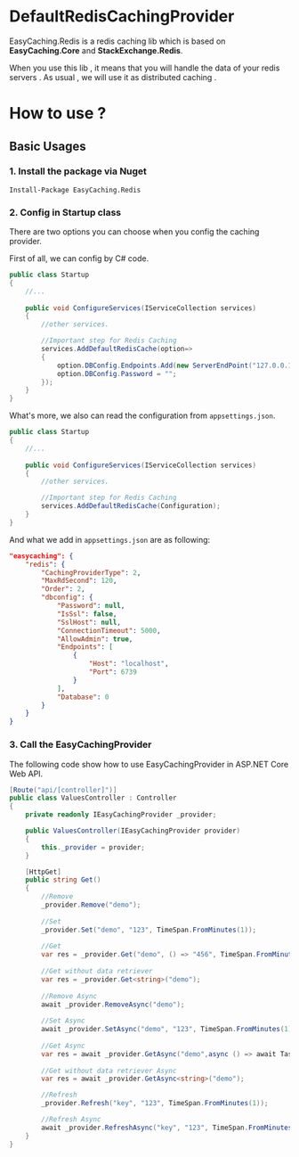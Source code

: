 # DefaultRedisCachingProvider

EasyCaching.Redis is a redis caching lib which is based on **EasyCaching.Core** and **StackExchange.Redis**.

When you use this lib , it means that you will handle the data of your redis servers . As usual , we will use it as distributed caching .

# How to use ?

## Basic Usages

### 1. Install the package via Nuget

```
Install-Package EasyCaching.Redis
```

### 2. Config in Startup class

There are two options you can choose when you config the caching provider.

First of all, we can config by C# code.

```csharp
public class Startup
{
    //...
    
    public void ConfigureServices(IServiceCollection services)
    {
        //other services.

        //Important step for Redis Caching       
        services.AddDefaultRedisCache(option=>
        {                
            option.DBConfig.Endpoints.Add(new ServerEndPoint("127.0.0.1", 6379));
            option.DBConfig.Password = "";
        });
    }
}
```

What's more, we also can read the configuration from `appsettings.json`.

```cs
public class Startup
{
    //...
    
    public void ConfigureServices(IServiceCollection services)
    {
        //other services.

        //Important step for Redis Caching
        services.AddDefaultRedisCache(Configuration); 
    }
}
```

And what we add in `appsettings.json` are as following:

```JSON
"easycaching": {
    "redis": {
        "CachingProviderType": 2,
        "MaxRdSecond": 120,
        "Order": 2,
        "dbconfig": {
            "Password": null,
            "IsSsl": false,
            "SslHost": null,
            "ConnectionTimeout": 5000,
            "AllowAdmin": true,
            "Endpoints": [
                {
                    "Host": "localhost",
                    "Port": 6739
                }
            ],
            "Database": 0
        }
    }
}
```

### 3. Call the EasyCachingProvider

The following code show how to use EasyCachingProvider in ASP.NET Core Web API.

```csharp
[Route("api/[controller]")]
public class ValuesController : Controller
{
    private readonly IEasyCachingProvider _provider;

    public ValuesController(IEasyCachingProvider provider)
    {
        this._provider = provider;
    }

    [HttpGet]
    public string Get()
    {
        //Remove
        _provider.Remove("demo");
        
        //Set
        _provider.Set("demo", "123", TimeSpan.FromMinutes(1));
            
        //Get
        var res = _provider.Get("demo", () => "456", TimeSpan.FromMinutes(1));
        
        //Get without data retriever
        var res = _provider.Get<string>("demo");
        
        //Remove Async
        await _provider.RemoveAsync("demo");
           
        //Set Async
        await _provider.SetAsync("demo", "123", TimeSpan.FromMinutes(1));   
            
        //Get Async    
        var res = await _provider.GetAsync("demo",async () => await Task.FromResult("456"), TimeSpan.FromMinutes(1));   
        
        //Get without data retriever Async
        var res = await _provider.GetAsync<string>("demo");

        //Refresh
        _provider.Refresh("key", "123", TimeSpan.FromMinutes(1));

        //Refresh Async
        await _provider.RefreshAsync("key", "123", TimeSpan.FromMinutes(1));
    }
}
```
